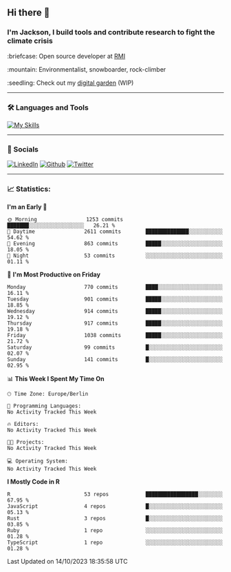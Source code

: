 ## Hi there :wave:
### I'm Jackson, I build tools and contribute research to fight the climate crisis
<p> :briefcase: Open source developer at <a href="https://rmi.org/" alt="RMI">RMI</a></p>
<p> :mountain: Environmentalist, snowboarder, rock-climber</p>
<p> :seedling: Check out my <a href="https://jdhoffa.github.io/" alt="digital garden">digital garden</a> (WIP) </p>

---

### :hammer_and_wrench: Languages and Tools

[![My Skills](https://skillicons.dev/icons?i=r,python,rust,js,html,css,postgresql,neovim,azure,docker,git&perline=6&theme=dark)](https://skillicons.dev)

---

### :iphone: Socials

[![LinkedIn](https://skillicons.dev/icons?i=linkedin&theme=dark)](https://www.linkedin.com/in/jackson-hoffart/) 
[![Github](https://skillicons.dev/icons?i=github&theme=dark)](https://github.com/jdhoffa) 
[![Twitter](https://skillicons.dev/icons?i=twitter&theme=dark)](https://twitter.com/jdhoffart) 

---

### :chart_with_upwards_trend: Statistics:

 
<!--START_SECTION:waka-->
**I'm an Early 🐤** 

```text
🌞 Morning                1253 commits        ███████░░░░░░░░░░░░░░░░░░   26.21 % 
🌆 Daytime                2611 commits        ██████████████░░░░░░░░░░░   54.62 % 
🌃 Evening                863 commits         █████░░░░░░░░░░░░░░░░░░░░   18.05 % 
🌙 Night                  53 commits          ░░░░░░░░░░░░░░░░░░░░░░░░░   01.11 % 
```
📅 **I'm Most Productive on Friday** 

```text
Monday                   770 commits         ████░░░░░░░░░░░░░░░░░░░░░   16.11 % 
Tuesday                  901 commits         █████░░░░░░░░░░░░░░░░░░░░   18.85 % 
Wednesday                914 commits         █████░░░░░░░░░░░░░░░░░░░░   19.12 % 
Thursday                 917 commits         █████░░░░░░░░░░░░░░░░░░░░   19.18 % 
Friday                   1038 commits        █████░░░░░░░░░░░░░░░░░░░░   21.72 % 
Saturday                 99 commits          █░░░░░░░░░░░░░░░░░░░░░░░░   02.07 % 
Sunday                   141 commits         █░░░░░░░░░░░░░░░░░░░░░░░░   02.95 % 
```


📊 **This Week I Spent My Time On** 

```text
🕑︎ Time Zone: Europe/Berlin

💬 Programming Languages: 
No Activity Tracked This Week

🔥 Editors: 
No Activity Tracked This Week

🐱‍💻 Projects: 
No Activity Tracked This Week

💻 Operating System: 
No Activity Tracked This Week
```

**I Mostly Code in R** 

```text
R                        53 repos            █████████████████░░░░░░░░   67.95 % 
JavaScript               4 repos             █░░░░░░░░░░░░░░░░░░░░░░░░   05.13 % 
Rust                     3 repos             █░░░░░░░░░░░░░░░░░░░░░░░░   03.85 % 
Ruby                     1 repo              ░░░░░░░░░░░░░░░░░░░░░░░░░   01.28 % 
TypeScript               1 repo              ░░░░░░░░░░░░░░░░░░░░░░░░░   01.28 % 
```




 Last Updated on 14/10/2023 18:35:58 UTC
<!--END_SECTION:waka-->
